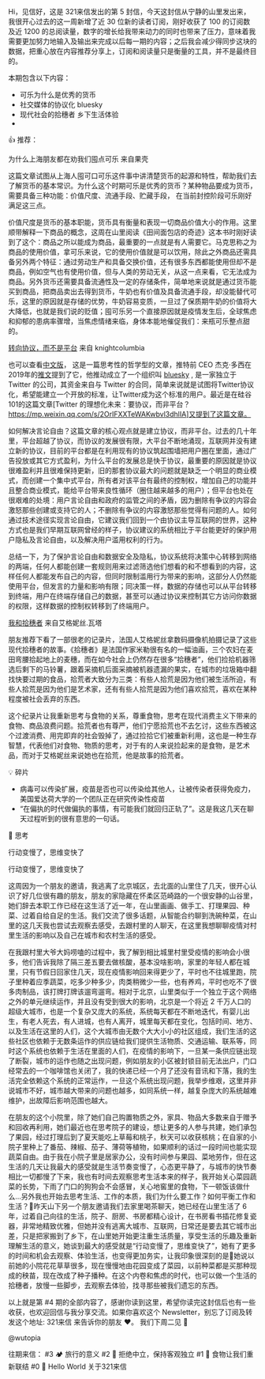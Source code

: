 
Hi，见信好，这是 321来信发出的第 5 封信，今天这封信从宁静的山里发出来，我很开心过去的这一周新增了近 30 位新的读者订阅，刚好收获了 100 的订阅数及近 1200 的总阅读量，数字的增长给我带来动力的同时也带来了压力，意味着我需要更加努力地输入及输出来完成以后每一期的内容；之后我会减少得同步这块的数据，把重心放在内容推荐分享上，订阅和阅读量只是衡量的工具，并不是最终目的。

本期包含以下内容：
- 可乐为什么是优秀的货币
- 社交媒体的协议化 bluesky
- 现代社会的拾穗者 乡下生活体验
- 

👍 推荐：

为什么上海朋友都在劝我们囤点可乐 来自果壳

这篇文章试图从上海人囤可口可乐这件事中讲清楚货币的起源和特性，帮助我们去了解货币的基本常识。为什么这个时期可乐是优秀的货币？某种物品要成为货币，需要具备三种功能：价值尺度、流通手段、贮藏手段， 在当前封控阶段可乐刚好满足这三点。

价值尺度是货币的基本职能，货币具有衡量和表现一切商品价值大小的作用。这里顺带解释一下商品的概念，这周在山里阅读《田间面包店的奇迹》这本书时刚好读到了这个：商品之所以能成为商品，最重要的一点就是有人需要它。马克思称之为商品的使用价值，拿可乐来说，它的使用价值就是可以饮用，除此之外商品还需具备另外两个特征：通过劳动生产和具备交换价值，还有很多东西都能使用但却不是商品，例如空气也有使用价值，但与人类的劳动无关，从这一点来看，它无法成为商品。另外货币还需要具备流通性及一定的存储条件，简单地来说就是通过货币能买到商品，把商品卖出去得到货币，牛奶也有价值及具备流通手段，却没能替代可乐，这里的原因就是存储的优势，牛奶容易变质，一旦过了保质期牛奶的价值将大大降低，也就是我们说的贬值；囤可乐另一个直接原因就是疫情发生后，全球焦虑和抑郁的患病率骤增，当焦虑情绪来临，身体本能地催促我们：来瓶可乐整点甜的。


[转向协议，而不是平台](https://knightcolumbia.org/content/protocols-not-platforms-a-technological-approach-to-free-speech) 来自 knightcolumbia

也可以查看[中文版](https://zhuanlan.zhihu.com/p/270735600)， 这是一篇思考性的哲学型的文章，推特前 CEO 杰克·多西在2019年的[推文](https://twitter.com/jack/status/1204766087281172480)提到了它，他推动成立了一个组织叫 [bluesky](https://twitter.com/bluesky/status/1511874085571072001) , 是一家独立于 Twitter 的公司，其资金来自与 Twitter 的合同，简单来说就是试图将Twitter协议化，希望能建立一个开放的标准，让Twitter成为这个标准的用户。最近是在硅谷101的这篇文章[Twitter 的理想化未来：要协议，而非平台？ https://mp.weixin.qq.com/s/2OrIFXXTeWAKwbvl3dhlIA]又提到了这篇文章。

如何解决言论自由？这篇文章的核心观点就是建立协议，而非平台。过去的几十年里，平台超越了协议，而协议的发展很有限，大平台不断地涌现，互联网并没有建立新的协议，目前的平台都是在利用现有的协议筑起围墙把用户圈在里面，通过广告投放或其它方式盈利，为什么平台的发展总是快于协议，最重要的原因就是协议很难盈利并且很难保持更新，旧的那套协议最大的问题就是缺乏一个明显的商业模式，而创建一个集中式平台，所有者对该平台有最终的控制权，增加自己的功能并且整合商业模式，能给平台带来良性循环（圈住越来越多的用户）；但平台也处在很艰难的处境：用户言论自由和政府的监管之间的矛盾，因为删除有争议的内容会激怒那些创建或支持它的人；不删除有争议的内容激怒那些觉得有问题的人。如何通过技术途径实现言论自由，它建议我们回到一个由协议主导互联网的世界，这种方式也是我们早期互联网曾经的样子，协议建议的系统相比于平台能更好的保护用户隐私及言论自由，以及解决用户滥用权利的行为。

总结一下，为了保护言论自由和数据安全及隐私，协议系统将决策中心转移到网络的两端，任何人都能创建一套规则用来过滤筛选他们想看的和不想看到的内容，这样任何人都能发布自己的内容，但同时限制滥用行为带来的影响，这部分人仍然能使用平台，但发言的力量和影响有限；同决策一样，数据的存储也可以从平台转移到终端，用户在终端存储自己的数据，甚至可以通过协议来控制其它方访问你数据的权限，这样数据的控制权转移到了终端用户。


[我和拾穗者](https://www.bilibili.com/video/BV1ys41187qV?spm_id_from=333.337.search-card.all.click) 来自艾格妮丝.瓦塔

朋友推荐下看了一部很老的记录片，法国人艾格妮丝拿数码摄像机拍摄记录了这些现代拾穗者的故事。《拾穗者》是法国作家米勒很有名的一幅油画，三个农妇在麦田弯腰拾起地上的麦穗，而在如今社会上仍然存在很多“拾穗者”，他们捡拾机器筛选后剩下的马铃薯，跟着采摘机后面采摘被机器遗漏的果实，在城市的垃圾箱中翻找快要过期的食品，拾荒者大致分为三类：有些人拾荒是因为他们被生活所迫，有些人拾荒是因为他们是艺术家，还有有些人拾荒是因为他们喜欢拾荒，喜欢在某种程度被社会丢弃的东西。

这个纪录片让我重新思考与食物的关系，尊重食物，思考在现代消费主义下带来的食物、商品浪费问题。拾荒者也有尊严，他们宁愿拾荒也不去乞讨，这些东西被这个过渡消费、用完即弃的社会毁掉了，通过捡拾它们被重新利用，这也是一种生存智慧，代表他们对食物、物质的思考，对于有的人来说捡起来的是食物，是艺术品，而对于艾格妮丝来说她也在拾荒，他是故事的拾荒者。

💡 碎片
- 病毒可以传染扩展，疫苗是否也可以传染给其他人，让被传染者获得免疫力，美国爱达荷大学的一个团队正在研究传染性疫苗
- “在偏执的时代做偏执的事情，有可能我们就回归正轨了”。这是我这几天在聊天过程听到的很有意思的一句话。

👀 思考

行动变慢了，思维变快了

行动变慢了，思维变快了

这周因为一个朋友的邀请，我逃离了北京城区，去北面的山里住了几天，很开心认识了好几位很有趣的朋友，朋友的家隐藏在怀柔区范崎路的一个很安静的山谷里，她们辞去本职工作已经在这生活了近一年，在山里画画、做手工、打理果园、种菜、过着自给自足的生活。我们交流了很多话题，从智能合约聊到洗碗种菜，在山里的这几天我也尝试去观察去感受，去跟村里的人聊天，在这里我想聊聊疫情对村里生活的影响以及自己在城市和农村生活的感受。

在我跟村里大爷大妈唠嗑的过程中，我了解到相比城里村里受疫情的影响会小很多，他们告诉我除了隔三差五要去做核酸，基本没啥影响，家里的年轻人都在城里，只有节假日回家住几天，现在疫情影响回来得更少了，平时也不往城里跑，院子里种着应季蔬菜，吃多少种多少，肉类稍微少一些，也有养鸡，平时也吃不了很多肉制品，该打牌打牌该遛弯遛弯。相对于北京，山里类似于一个独立于这个网络之外的单元继续运作，并且没有受到很大的影响，北京是一个将近 2 千万人口的超级大城市，也是一个复杂又庞大的系统，系统每天都在不断地迭代，有婴儿出生，有老人死去，有人进城，也有人离开，城里每天都在变化，包括时间、地方、以及生活在这里的人们，这个大城市由无数个大大小小的社区组成，我们生活的这些社区也依赖于无数条运作的供应链给我们提供生活物质、交通运输、联系等，同时这个系统也依赖于生活在里面的人们，在疫情的影响下，一旦某一条供应链出现了断裂，城市的运作也随之出现问题，例如朋友的小区被封锁目前无法出户，门口经常去的一个咖啡馆也关闭了，我的快递已经一个月了还没有音讯和下落，我的生活完全依赖这个系统的正常运作，一旦这个系统出现问题，我举步维艰，这里并非说城市不好，城市越大带来的问题也越多，如同系统一样，越复杂庞大的系统越难维护，出故障后影响范围也越大。

在朋友的这个小院里，除了她们自己购置物质之外，家具、物品大多数来自于赠予和回收再利用，她们最近也在思考院子的建设，想让更多的人参与共建，她们承包了果园，经过打理后到了夏天能吃上草莓和桃子，秋天可以收获核桃；在自家的小院子里种上了番茄、辣椒、茄子、薄荷等植物，如果顺利的话过一段时间也能实现蔬菜自由。由于我在小院子里是居家办公，没有时间参与果园、菜地劳作，但在这生活的几天让我最大的感受就是生活节奏变慢了，心态更平静了，与城市的快节奏相比一切都慢了下来，我也有时间去观察思考生活本来的样子，我开始关心菜园蔬菜的长势，下雨了门口的狗狗会不会感冒，关心地窖里的食物，下一顿饭该做什么...另外我也开始去思考生活、工作的本质，我们为什么要工作？如何平衡工作和生活？昨天山下另一个朋友邀请我们去家里喝茶聊天，她已经在山里生活了 6 年，过着自己向往的生活，院子、厨房、书房都精心设计，在书房看书插花修复瓷器，非常地精致优雅，但她并没有逃离大城市、互联网，日常还是要去其它城市出差，只是把家搬到了乡下，在山里她开始更注重生活质量，享受生活的乐趣及重新理解生活的意义，她谈到最大的感受就是“行动变慢了，思维变快了”，她有了更多的时间和机会去观察、体验生活，也变得更加务实，让我印象很深刻的是她说以前她的小院花花草草很多，现在慢慢地由花园变成了菜园，以前种菜都是买那种现成的秧苗，现在改成了种子播种。在这个内卷和焦虑的时代，也可以做一个生活的拾穗者，放慢一些脚步，去观察去体验，找寻那些被我们遗忘的东西。


以上就是第 #4 期的全部内容了，感谢你读到这里，希望你读完这封信后也有一些收获，也欢迎回信与我分享交流。如果你喜欢这个 Newsletter，别忘了订阅及转发这个地址: 321来信 来告诉你的朋友 ❤️。
我们下周二见 👋

@wutopia


往期来信：
#3 🏕️ 旅行的意义
#2 🤖 拒绝中立，保持客观独立
#1 🍜 食物让我们重新联结
#0 👋 Hello World 关于321来信
